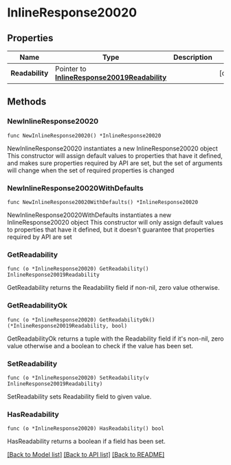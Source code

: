 # InlineResponse20020

## Properties

Name | Type | Description | Notes
------------ | ------------- | ------------- | -------------
**Readability** | Pointer to [**InlineResponse20019Readability**](InlineResponse20019Readability.md) |  | [optional] 

## Methods

### NewInlineResponse20020

`func NewInlineResponse20020() *InlineResponse20020`

NewInlineResponse20020 instantiates a new InlineResponse20020 object
This constructor will assign default values to properties that have it defined,
and makes sure properties required by API are set, but the set of arguments
will change when the set of required properties is changed

### NewInlineResponse20020WithDefaults

`func NewInlineResponse20020WithDefaults() *InlineResponse20020`

NewInlineResponse20020WithDefaults instantiates a new InlineResponse20020 object
This constructor will only assign default values to properties that have it defined,
but it doesn't guarantee that properties required by API are set

### GetReadability

`func (o *InlineResponse20020) GetReadability() InlineResponse20019Readability`

GetReadability returns the Readability field if non-nil, zero value otherwise.

### GetReadabilityOk

`func (o *InlineResponse20020) GetReadabilityOk() (*InlineResponse20019Readability, bool)`

GetReadabilityOk returns a tuple with the Readability field if it's non-nil, zero value otherwise
and a boolean to check if the value has been set.

### SetReadability

`func (o *InlineResponse20020) SetReadability(v InlineResponse20019Readability)`

SetReadability sets Readability field to given value.

### HasReadability

`func (o *InlineResponse20020) HasReadability() bool`

HasReadability returns a boolean if a field has been set.


[[Back to Model list]](../README.md#documentation-for-models) [[Back to API list]](../README.md#documentation-for-api-endpoints) [[Back to README]](../README.md)



